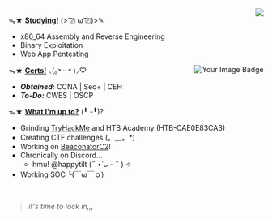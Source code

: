 <p1>
 <img align="right" src="https://readme-typing-svg.demolab.com?font=Klee+One&weight=600&size=50&duration=4000&pause=500&center=true&vCenter=true&color=FFB6C1&height=125&lines=%E3%80%8C%E3%82%84%E3%81%AF%E3%82%8D!%E3%80%8D">
</p1>

ᯓ★ <ins>**Studying!**</ins> (> ͡⎚ ω ͡⎚)>✎ 
 - x86_64 Assembly and Reverse Engineering
 - Binary Exploitation
 - Web App Pentesting

<p1>
 <img align="right" src="https://tryhackme-badges.s3.amazonaws.com/happytilt.png" alt="Your Image Badge" />
</p1>

 ᯓ★ <ins>**Certs!**</ins> ⸜(｡˃ ᵕ ˂ )⸝♡
  - _**Obtained:**_ CCNA | Sec+ | CEH
  - _**To-Do:**_ CWES | OSCP

 ᯓ★ <ins>**What I'm up to?**</ins> (╹ -╹)?
  - Grinding [TryHackMe](https://tryhackme.com/p/happytilt) and HTB Academy (HTB-CAE0E83CA3)
  - Creating CTF challenges (。﹏。*)
  - Working on [BeaconatorC2](https://github.com/CroodSolutions/BeaconatorC2)!
  - Chronically on Discord...
      - hmu! @happytilt (˵ •̀ ᴗ - ˵ ) ✧
  - Working SOC ╰(￣ω￣ｏ)
<br>

> _it's time to lock in,,,_

